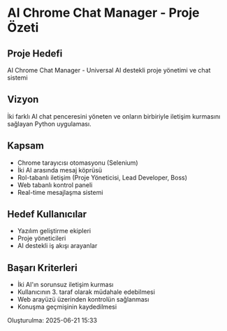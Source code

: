 # AI Chrome Chat Manager - Proje Özeti

## Proje Hedefi
AI Chrome Chat Manager - Universal AI destekli proje yönetimi ve chat sistemi

## Vizyon
İki farklı AI chat penceresini yöneten ve onların birbiriyle iletişim kurmasını sağlayan Python uygulaması.

## Kapsam
- Chrome tarayıcısı otomasyonu (Selenium)
- İki AI arasında mesaj köprüsü
- Rol-tabanlı iletişim (Proje Yöneticisi, Lead Developer, Boss)
- Web tabanlı kontrol paneli
- Real-time mesajlaşma sistemi

## Hedef Kullanıcılar
- Yazılım geliştirme ekipleri
- Proje yöneticileri
- AI destekli iş akışı arayanlar

## Başarı Kriterleri
- İki AI'ın sorunsuz iletişim kurması
- Kullanıcının 3. taraf olarak müdahale edebilmesi
- Web arayüzü üzerinden kontrolün sağlanması
- Konuşma geçmişinin kaydedilmesi

Oluşturulma: 2025-06-21 15:33
